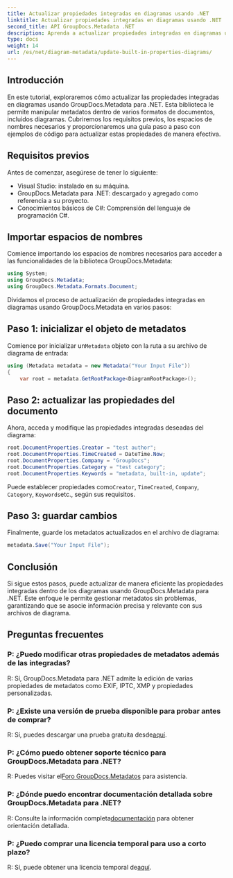 ```yaml
---
title: Actualizar propiedades integradas en diagramas usando .NET
linktitle: Actualizar propiedades integradas en diagramas usando .NET
second_title: API GroupDocs.Metadata .NET
description: Aprenda a actualizar propiedades integradas en diagramas usando GroupDocs.Metadata para .NET. Modifique los metadatos sin problemas con ejemplos de código.
type: docs
weight: 14
url: /es/net/diagram-metadata/update-built-in-properties-diagrams/
---
```

## Introducción
En este tutorial, exploraremos cómo actualizar las propiedades integradas en diagramas usando GroupDocs.Metadata para .NET. Esta biblioteca le permite manipular metadatos dentro de varios formatos de documentos, incluidos diagramas. Cubriremos los requisitos previos, los espacios de nombres necesarios y proporcionaremos una guía paso a paso con ejemplos de código para actualizar estas propiedades de manera efectiva.

## Requisitos previos

Antes de comenzar, asegúrese de tener lo siguiente:

- Visual Studio: instalado en su máquina.
- GroupDocs.Metadata para .NET: descargado y agregado como referencia a su proyecto.
- Conocimientos básicos de C#: Comprensión del lenguaje de programación C#.

## Importar espacios de nombres

Comience importando los espacios de nombres necesarios para acceder a las funcionalidades de la biblioteca GroupDocs.Metadata:

```csharp
using System;
using GroupDocs.Metadata;
using GroupDocs.Metadata.Formats.Document;
```

Dividamos el proceso de actualización de propiedades integradas en diagramas usando GroupDocs.Metadata en varios pasos:

## Paso 1: inicializar el objeto de metadatos

 Comience por inicializar un`Metadata` objeto con la ruta a su archivo de diagrama de entrada:

```csharp
using (Metadata metadata = new Metadata("Your Input File"))
{
    var root = metadata.GetRootPackage<DiagramRootPackage>();
```

## Paso 2: actualizar las propiedades del documento

Ahora, acceda y modifique las propiedades integradas deseadas del diagrama:

```csharp
root.DocumentProperties.Creator = "test author";
root.DocumentProperties.TimeCreated = DateTime.Now;
root.DocumentProperties.Company = "GroupDocs";
root.DocumentProperties.Category = "test category";
root.DocumentProperties.Keywords = "metadata, built-in, update";
```

 Puede establecer propiedades como`Creator`, `TimeCreated`, `Company`, `Category`, `Keywords`etc., según sus requisitos.

## Paso 3: guardar cambios

Finalmente, guarde los metadatos actualizados en el archivo de diagrama:

```csharp
metadata.Save("Your Input File");
```

## Conclusión

Si sigue estos pasos, puede actualizar de manera eficiente las propiedades integradas dentro de los diagramas usando GroupDocs.Metadata para .NET. Este enfoque le permite gestionar metadatos sin problemas, garantizando que se asocie información precisa y relevante con sus archivos de diagrama.


## Preguntas frecuentes

### P: ¿Puedo modificar otras propiedades de metadatos además de las integradas?
R: Sí, GroupDocs.Metadata para .NET admite la edición de varias propiedades de metadatos como EXIF, IPTC, XMP y propiedades personalizadas.

### P: ¿Existe una versión de prueba disponible para probar antes de comprar?
 R: Sí, puedes descargar una prueba gratuita desde[aquí](https://releases.groupdocs.com/).

### P: ¿Cómo puedo obtener soporte técnico para GroupDocs.Metadata para .NET?
 R: Puedes visitar el[Foro GroupDocs.Metadatos](https://forum.groupdocs.com/c/metadata/14) para asistencia.

### P: ¿Dónde puedo encontrar documentación detallada sobre GroupDocs.Metadata para .NET?
 R: Consulte la información completa[documentación](https://reference.groupdocs.com/metadata/net/) para obtener orientación detallada.

### P: ¿Puedo comprar una licencia temporal para uso a corto plazo?
 R: Sí, puede obtener una licencia temporal de[aquí](https://purchase.groupdocs.com/temporary-license/).